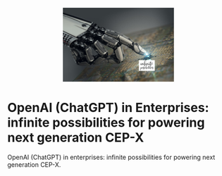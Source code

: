 <p align = "center">
  <img src = "images/AI_infinite_possibilities.png" alt = "" width = "50%" height = "50%" />
</p>

# OpenAI (ChatGPT) in Enterprises: infinite possibilities for powering next generation CEP-X
OpenAI (ChatGPT) in enterprises: infinite possibilities for powering next generation CEP-X.
